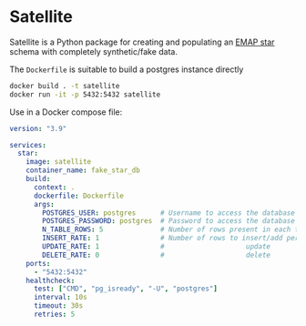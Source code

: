 # Satellite

Satellite is a Python package for creating and populating an
[EMAP star](https://github.com/SAFEHR-data/emap/tree/main/emap-star) schema
with completely synthetic/fake data.

The `Dockerfile` is suitable to build a postgres instance directly

```bash
docker build . -t satellite
docker run -it -p 5432:5432 satellite
```

Use in a Docker compose file:
```yaml
version: "3.9"

services:
  star:
    image: satellite
    container_name: fake_star_db
    build:
      context: .
      dockerfile: Dockerfile
      args:
        POSTGRES_USER: postgres      # Username to access the database
        POSTGRES_PASSWORD: postgres  # Password to access the database
        N_TABLE_ROWS: 5              # Number of rows present in each table initially
        INSERT_RATE: 1               # Number of rows to insert/add per second
        UPDATE_RATE: 1               #                    update
        DELETE_RATE: 0               #                    delete 
    ports:
      - "5432:5432"
    healthcheck:
      test: ["CMD", "pg_isready", "-U", "postgres"]
      interval: 10s
      timeout: 30s
      retries: 5
```
